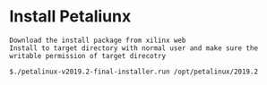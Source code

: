 #  Install Petaliunx
    Download the install package from xilinx web
	Install to target directory with normal user and make sure the writable permission of target direcotry
	
	$./petalinux-v2019.2-final-installer.run /opt/petalinux/2019.2